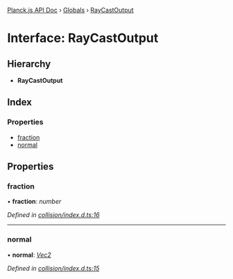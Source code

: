 [Planck.js API Doc](../README.md) › [Globals](../globals.md) › [RayCastOutput](raycastoutput.md)

# Interface: RayCastOutput

## Hierarchy

* **RayCastOutput**

## Index

### Properties

* [fraction](raycastoutput.md#fraction)
* [normal](raycastoutput.md#normal)

## Properties

###  fraction

• **fraction**: *number*

*Defined in [collision/index.d.ts:16](https://github.com/shakiba/planck.js/blob/038d425/lib/collision/index.d.ts#L16)*

___

###  normal

• **normal**: *[Vec2](../classes/vec2.md)*

*Defined in [collision/index.d.ts:15](https://github.com/shakiba/planck.js/blob/038d425/lib/collision/index.d.ts#L15)*
